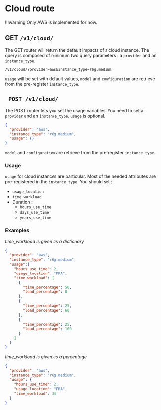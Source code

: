 # Cloud route
!!!warning 
    Only AWS is implemented for now.

## GET ```/v1/cloud/```

The GET router will return the default impacts of a cloud instance. The query is composed of minimum two query parameters : a ```provider``` and an ```instance_type```.

```/v1/cloud/?provider=aws&instance_type=r6g.medium```

```usage``` will be set with default values, ```model``` and ```configuration``` are retrieve from the pre-register ```instance_type```.


## ``` POST /v1/cloud/```

The POST router lets you set the usage variables. You need to set a ```provider``` and an ```instance_type```. ```usage``` is optional.

```json
{
  "provider": "aws",
  "instance_type": "r6g.medium",
  "usage": {}
}
```

```model``` and ```configuration``` are retrieve from the pre-register ```instance_type```.

### Usage

```usage``` for cloud instances are particular. Most of the needed attributes are pre-registered in the ```instance_type```.
You should set :

* ```usage_location```
* ```time_workload```
* Duration :
    - ```hours_use_time```
    - ```days_use_time```
    - ```years_use_time```

### Examples

*time_workload is given as a dictionary*

```json
{
  "provider": "aws",
  "instance_type": "r6g.medium",
  "usage":{
    "hours_use_time": 2,
    "usage_location": "FRA",
    "time_workload": [
      {
        "time_percentage": 50,
        "load_percentage": 0
      },
      {
        "time_percentage": 25,
        "load_percentage": 60
      },
      {
        "time_percentage": 25,
        "load_percentage": 100
      }
    ]
  }
}
```

*time_workload is given as a percentage*

```json
{
  "provider": "aws",
  "instance_type": "r6g.medium",
  "usage": {
    "hours_use_time": 2,
    "usage_location": "FRA",
    "time_workload": 34
  }
}
```

